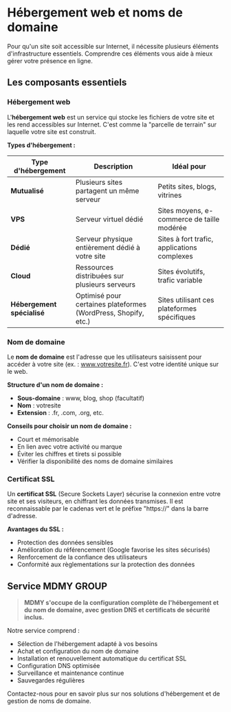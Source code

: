 # Hébergement web et noms de domaine

Pour qu'un site soit accessible sur Internet, il nécessite plusieurs éléments d'infrastructure essentiels. Comprendre ces éléments vous aide à mieux gérer votre présence en ligne.

## Les composants essentiels

### Hébergement web

L'**hébergement web** est un service qui stocke les fichiers de votre site et les rend accessibles sur Internet. C'est comme la "parcelle de terrain" sur laquelle votre site est construit.

**Types d'hébergement :**

| Type d'hébergement | Description | Idéal pour |
|--------------------|-------------|------------|
| **Mutualisé** | Plusieurs sites partagent un même serveur | Petits sites, blogs, vitrines |
| **VPS** | Serveur virtuel dédié | Sites moyens, e-commerce de taille modérée |
| **Dédié** | Serveur physique entièrement dédié à votre site | Sites à fort trafic, applications complexes |
| **Cloud** | Ressources distribuées sur plusieurs serveurs | Sites évolutifs, trafic variable |
| **Hébergement spécialisé** | Optimisé pour certaines plateformes (WordPress, Shopify, etc.) | Sites utilisant ces plateformes spécifiques |

### Nom de domaine

Le **nom de domaine** est l'adresse que les utilisateurs saisissent pour accéder à votre site (ex. : www.votresite.fr). C'est votre identité unique sur le web.

**Structure d'un nom de domaine :**
- **Sous-domaine** : www, blog, shop (facultatif)
- **Nom** : votresite
- **Extension** : .fr, .com, .org, etc.

**Conseils pour choisir un nom de domaine :**
- Court et mémorisable
- En lien avec votre activité ou marque
- Éviter les chiffres et tirets si possible
- Vérifier la disponibilité des noms de domaine similaires

### Certificat SSL

Un **certificat SSL** (Secure Sockets Layer) sécurise la connexion entre votre site et ses visiteurs, en chiffrant les données transmises. Il est reconnaissable par le cadenas vert et le préfixe "https://" dans la barre d'adresse.

**Avantages du SSL :**
- Protection des données sensibles
- Amélioration du référencement (Google favorise les sites sécurisés)
- Renforcement de la confiance des utilisateurs
- Conformité aux règlementations sur la protection des données

## Service MDMY GROUP

> **MDMY s'occupe de la configuration complète de l'hébergement et du nom de domaine, avec gestion DNS et certificats de sécurité inclus.**

Notre service comprend :
- Sélection de l'hébergement adapté à vos besoins
- Achat et configuration du nom de domaine
- Installation et renouvellement automatique du certificat SSL
- Configuration DNS optimisée
- Surveillance et maintenance continue
- Sauvegardes régulières

Contactez-nous pour en savoir plus sur nos solutions d'hébergement et de gestion de noms de domaine.
